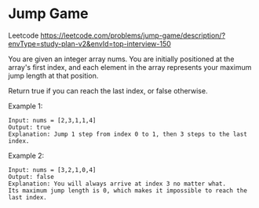 Jump Game
==========
Leetcode https://leetcode.com/problems/jump-game/description/?envType=study-plan-v2&envId=top-interview-150


You are given an integer array nums. 
You are initially positioned at the array's first index, 
and each element in the array represents your maximum jump length at that position.

Return true if you can reach the last index, or false otherwise.

Example 1:
```
Input: nums = [2,3,1,1,4]
Output: true
Explanation: Jump 1 step from index 0 to 1, then 3 steps to the last index.
```
Example 2:
```
Input: nums = [3,2,1,0,4]
Output: false
Explanation: You will always arrive at index 3 no matter what. 
Its maximum jump length is 0, which makes it impossible to reach the last index.
```